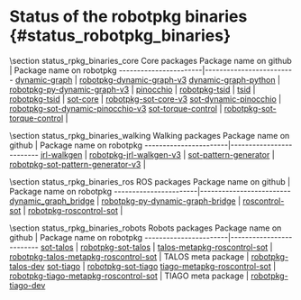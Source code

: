 # Status of the robotpkg binaries {#status_robotpkg_binaries}

\section status_rpkg_binaries_core Core packages
Package name on github | Package name on robotpkg
-----------------------|-------------------------
[dynamic-graph](https://github.com/stack-of-tasks/dynamic-graph) | [robotpkg-dynamic-graph-v3](http://robotpkg.openrobots.org/rbulk/robotpkg-wip/wip/dynamic-graph-v3/)
[dynamic-graph-python](https://github.com/stack-of-tasks/dynamic-graph-python) | [robotpkg-py-dynamic-graph-v3](http://robotpkg.openrobots.org/rbulk/robotpkg-wip/wip/py-dynamic-graph-v3) |
[pinocchio](https://github.com/stack-of-tasks/pinocchio) | [robotpkg-tsid](http://robotpkg.openrobots.org/rbulk/robotpkg-wip/wip/pinocchio) |
[tsid](https://github.com/stack-of-tasks/tsid) | [robotpkg-tsid](http://robotpkg.openrobots.org/rbulk/robotpkg-wip/wip/tsid) |
[sot-core](https://github.com/stack-of-tasks/sot-core) | [robotpkg-sot-core-v3](http://robotpkg.openrobots.org/rbulk/robotpkg-wip/wip/sot-core-v3/)
[sot-dynamic-pinocchio](https://github.com/stack-of-tasks/sot-dynamic-pinocchio) | [robotpkg-sot-dynamic-pinocchio-v3](http://robotpkg.openrobots.org/rbulk/robotpkg-wip/wip/sot-dynamic-pinocchio-v3/)
[sot-torque-control](https://github.com/stack-of-tasks/sot-torque-control) | [robotpkg-sot-torque-control](http://robotpkg.openrobots.org/rbulk/robotpkg-wip/wip/sot-torque-control/) |


\section status_rpkg_binaries_walking Walking packages
Package name on github | Package name on robotpkg
-----------------------|-------------------------
[jrl-walkgen](https://github.com/stack-of-tasks/jrl-walkgen) | [robotpkg-jrl-walkgen-v3](http://robotpkg.openrobots.org/rbulk/robotpkg-wip/wip/jrl-walkgen-v3) |
[sot-pattern-generator](https://github.com/stack-of-tasks/sot-pattern-generator) | [robotpkg-sot-pattern-generator-v3](http://robotpkg.openrobots.org/rbulk/robotpkg-wip/wip/sot-pattern-generator-v3/) | 


\section status_rpkg_binaries_ros ROS packages
Package name on github | Package name on robotpkg
-----------------------|-------------------------
[dynamic_graph_bridge](https://github.com/stack-of-tasks/dynamic_graph_bridge) | [robotpkg-py-dynamic-graph-bridge](http://robotpkg.openrobots.org/rbulk/robotpkg-wip/wip/py-dynamic-graph-bridge-v3) |
[roscontrol-sot](https://github.com/stack-of-tasks/roscontrol_sot) | [robotpkg-roscontrol-sot](http://robotpkg.openrobots.org/rbulk/robotpkg-wip/wip/roscontrol-sot/) |



\section status_rpkg_binaries_robots Robots packages
Package name on github | Package name on robotpkg
-----------------------|-------------------------
[sot-talos](https://github.com/stack-of-tasks/sot-talos) |  [robotpkg-sot-talos](http://robotpkg.openrobots.org/rbulk/robotpkg-wip/wip/sot-talos) |
[talos-metapkg-roscontrol-sot](https://github.com/stack-of-tasks/talos_metapkg_roscontrol_sot) | [robotpkg-talos-metapkg-roscontrol-sot](http://robotpkg.openrobots.org/rbulk/robotpkg-wip/wip/talos-metapkg-ros-control-sot) |
TALOS meta package | [robotpkg-talos-dev](http://robotpkg.openrobots.org/rbulk/robotpkg-wip/wip/talos-dev)
[sot-tiago](https://github.com/stack-of-tasks/sot-tiago) | [robotpkg-sot-tiago](http://robotpkg.openrobots.org/rbulk/robotpkg-wip/wip/sot-tiago/)
[tiago-metapkg-roscontrol-sot](https://github.com/stack-of-tasks/tiago_metapkg_roscontrol_sot) |  [robotpkg-tiago-metapkg-roscontrol-sot](http://robotpkg.openrobots.org/rbulk/robotpkg-wip/wip/tiago-metapkg-ros-control-sot) |
TIAGO meta package | [robotpkg-tiago-dev](http://robotpkg.openrobots.org/rbulk/robotpkg-wip/wip/tiago-dev)
